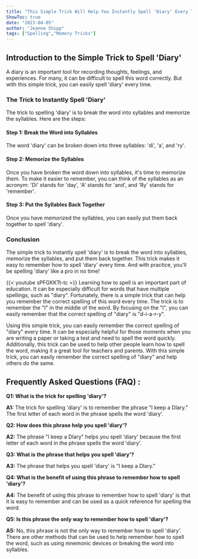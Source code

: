 ```yaml
---
title: "This Simple Trick Will Help You Instantly Spell 'Diary' Every Time!"
ShowToc: true 
date: "2023-04-05"
author: "Jeanne Shipp" 
tags: ["Spelling","Memory Tricks"]
---
```

## Introduction to the Simple Trick to Spell 'Diary'

A diary is an important tool for recording thoughts, feelings, and experiences. For many, it can be difficult to spell this word correctly. But with this simple trick, you can easily spell 'diary' every time. 

### The Trick to Instantly Spell 'Diary'

The trick to spelling 'diary' is to break the word into syllables and memorize the syllables. Here are the steps: 

#### Step 1: Break the Word into Syllables

The word 'diary' can be broken down into three syllables: 'di', 'a', and 'ry'. 

#### Step 2: Memorize the Syllables

Once you have broken the word down into syllables, it's time to memorize them. To make it easier to remember, you can think of the syllables as an acronym: 'Di' stands for 'day', 'A' stands for 'and', and 'Ry' stands for 'remember'. 

#### Step 3: Put the Syllables Back Together

Once you have memorized the syllables, you can easily put them back together to spell 'diary'. 

### Conclusion 

The simple trick to instantly spell 'diary' is to break the word into syllables, memorize the syllables, and put them back together. This trick makes it easy to remember how to spell 'diary' every time. And with practice, you'll be spelling 'diary' like a pro in no time!

{{< youtube sPFGKKTt-tc >}} 
Learning how to spell is an important part of education. It can be especially difficult for words that have multiple spellings, such as "diary". Fortunately, there is a simple trick that can help you remember the correct spelling of this word every time. The trick is to remember the "I" in the middle of the word. By focusing on the "I", you can easily remember that the correct spelling of "diary" is "d-i-a-r-y". 

Using this simple trick, you can easily remember the correct spelling of "diary" every time. It can be especially helpful for those moments when you are writing a paper or taking a test and need to spell the word quickly. Additionally, this trick can be used to help other people learn how to spell the word, making it a great tool for teachers and parents. With this simple trick, you can easily remember the correct spelling of "diary" and help others do the same.

## Frequently Asked Questions (FAQ) :
**Q1: What is the trick for spelling 'diary'?**

**A1:** The trick for spelling 'diary' is to remember the phrase "I keep a DIary." The first letter of each word in the phrase spells the word 'diary'. 

**Q2: How does this phrase help you spell 'diary'?**

**A2:** The phrase "I keep a DIary" helps you spell 'diary' because the first letter of each word in the phrase spells the word 'diary'. 

**Q3: What is the phrase that helps you spell 'diary'?**

**A3:** The phrase that helps you spell 'diary' is "I keep a DIary." 

**Q4: What is the benefit of using this phrase to remember how to spell 'diary'?**

**A4:** The benefit of using this phrase to remember how to spell 'diary' is that it is easy to remember and can be used as a quick reference for spelling the word. 

**Q5: Is this phrase the only way to remember how to spell 'diary'?**

**A5:** No, this phrase is not the only way to remember how to spell 'diary'. There are other methods that can be used to help remember how to spell the word, such as using mnemonic devices or breaking the word into syllables.





